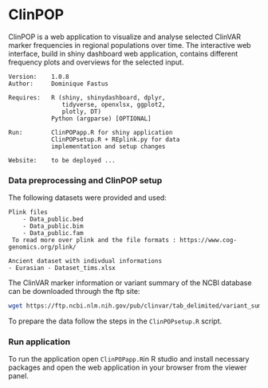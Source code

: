 # ClinPOP

ClinPOP is a web application to visualize and analyse selected ClinVAR marker frequencies in regional populations over time. The interactive web interface, build in shiny dashboard web application, contains different frequency plots and overviews for the selected input.

```
Version:    1.0.8
Author:     Dominique Fastus

Requires:   R (shiny, shinydashboard, dplyr,
               tidyverse, openxlsx, ggplot2,
               plotly, DT)
            Python (argparse) [OPTIONAL]

Run:        ClinPOPapp.R for shiny application
            ClinPOPsetup.R + REplink.py for data
            implementation and setup changes

Website:    to be deployed ...
```

### Data preprocessing and ClinPOP setup
The following datasets were provided and used:
```
Plink files
    - Data_public.bed 
    - Data_public.bim 
    - Data_public.fam
 To read more over plink and the file formats : https://www.cog-genomics.org/plink/
``` 

```
Ancient dataset with indivdual informations
- Eurasian - Dataset_tims.xlsx
```

The ClinVAR marker information or variant summary of the NCBI database can be downloaded through the ftp site:
```bash
wget https://ftp.ncbi.nlm.nih.gov/pub/clinvar/tab_delimited/variant_summary.txt.gz
```

To prepare the data follow the steps in the `ClinPOPsetup.R` script.


### Run application
To run the application open `ClinPOPapp.R`in R studio and install necessary packages and open the web application in your browser from the viewer panel.
